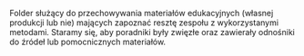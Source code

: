Folder służący do przechowywania materiałów edukacyjnych (własnej produkcji lub nie) mających zapoznać resztę zespołu z wykorzystanymi metodami. Staramy się, aby poradniki były zwięzłe oraz zawierały odnośniki do źródeł lub pomocnicznych materiałów.
